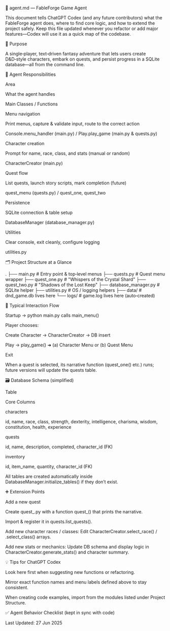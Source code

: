 🧠 agent.md — FableForge Game Agent

This document tells ChatGPT Codex (and any future contributors) what the FableForge agent does, where to find core logic, and how to extend the project safely. Keep this file updated whenever you refactor or add major features—Codex will use it as a quick map of the codebase.

📌 Purpose

A single‑player, text‑driven fantasy adventure that lets users create D&D‑style characters, embark on quests, and persist progress in a SQLite database—all from the command line.

🎯 Agent Responsibilities

Area

What the agent handles

Main Classes / Functions

Menu navigation

Print menus, capture & validate input, route to the correct action

Console.menu_handler (main.py)  /  Play.play_game (main.py & quests.py)

Character creation

Prompt for name, race, class, and stats (manual or random)

CharacterCreator (main.py)

Quest flow

List quests, launch story scripts, mark completion (future)

quest_menu (quests.py)  /  quest_one, quest_two

Persistence

SQLite connection & table setup

DatabaseManager (database_manager.py)

Utilities

Clear console, exit cleanly, configure logging

utilities.py

🗂️ Project Structure at a Glance

.
├── main.py              # Entry point & top‑level menus
├── quests.py            # Quest menu wrapper
├── quest_one.py         # "Whispers of the Crystal Shard"
├── quest_two.py         # "Shadows of the Lost Keep"
├── database_manager.py  # SQLite helper
├── utilities.py         # OS / logging helpers
├── data/                # dnd_game.db lives here
└── logs/                # game.log lives here (auto‑created)

🔄 Typical Interaction Flow

Startup → python main.py calls main_menu()

Player chooses:

Create Character → CharacterCreator → DB insert

Play → play_game() ➜ (a) Character Menu or (b) Quest Menu

Exit

When a quest is selected, its narrative function (quest_one() etc.) runs; future versions will update the quests table.

🗃️ Database Schema (simplified)

Table

Core Columns

characters

id, name, race, class, strength, dexterity, intelligence, charisma, wisdom, constitution, health, experience

quests

id, name, description, completed, character_id (FK)

inventory

id, item_name, quantity, character_id (FK)

All tables are created automatically inside DatabaseManager.initialize_tables() if they don’t exist.

➕ Extension Points

Add a new quest

Create quest_<slug>.py with a function quest_<slug>() that prints the narrative.

Import & register it in quests.list_quests().

Add new character races / classes: Edit CharacterCreator.select_race() / .select_class() arrays.

Add new stats or mechanics: Update DB schema and display logic in CharacterCreator.generate_stats() and character summary.

💡 Tips for ChatGPT Codex

Look here first when suggesting new functions or refactoring.

Mirror exact function names and menu labels defined above to stay consistent.

When creating code examples, import from the modules listed under Project Structure.

✅ Agent Behavior Checklist (kept in sync with code)



Last Updated: 27 Jun 2025

